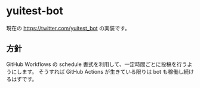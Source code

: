 # yuitest-bot

現在の https://twitter.com/yuitest_bot の実装です。

## 方針

GitHub Workflows の schedule 書式を利用して、一定時間ごとに投稿を行うようにします。
そうすれば GitHub Actions が生きている限りは bot も稼働し続けるはずです。
